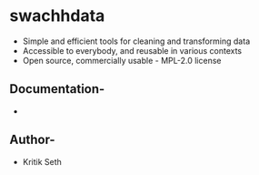 # swachhdata

* Simple and efficient tools for cleaning and transforming data
* Accessible to everybody, and reusable in various contexts
* Open source, commercially usable - MPL-2.0 license

## Documentation-
* 

## Author-
* Kritik Seth
